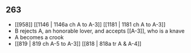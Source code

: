 ## 263
- [[958]] [[1146 | 1146a ch A to A-3]] [[1181 | 1181 ch A to A-3]] 
- B rejects A, an honorable lover, and accepts [[A-3]], who is a knave
- A becomes a crook
- [[819 | 819 ch A-5 to A-3]] [[818 | 818a tr A &amp; A-4]] 

